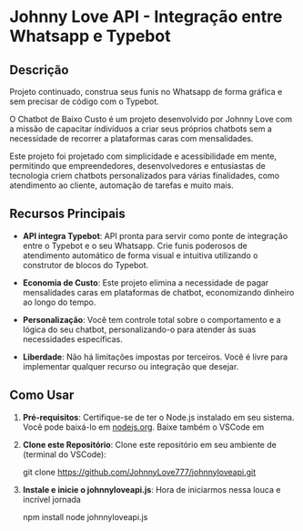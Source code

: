 # Johnny Love API - Integração entre Whatsapp e Typebot

## Descrição

Projeto continuado, construa seus funis no Whatsapp de forma gráfica e sem precisar de código com o Typebot.

O Chatbot de Baixo Custo é um projeto desenvolvido por Johnny Love com a missão de capacitar indivíduos a criar seus próprios chatbots sem a necessidade de recorrer a plataformas caras com mensalidades.

Este projeto foi projetado com simplicidade e acessibilidade em mente, permitindo que empreendedores, desenvolvedores e entusiastas de tecnologia criem chatbots personalizados para várias finalidades, como atendimento ao cliente, automação de tarefas e muito mais.

## Recursos Principais

- **API integra Typebot**: API pronta para servir como ponte de integração entre o Typebot e o seu Whatsapp.
Crie funis poderosos de atendimento automático de forma visual e intuitiva utilizando o construtor de blocos do Typebot.

- **Economia de Custo**: Este projeto elimina a necessidade de pagar mensalidades caras em plataformas de chatbot, economizando dinheiro ao longo do tempo.

- **Personalização**: Você tem controle total sobre o comportamento e a lógica do seu chatbot, personalizando-o para atender às suas necessidades específicas.

- **Liberdade**: Não há limitações impostas por terceiros. Você é livre para implementar qualquer recurso ou integração que desejar.

## Como Usar

1. **Pré-requisitos**: Certifique-se de ter o Node.js instalado em seu sistema. Você pode baixá-lo em [nodejs.org](https://nodejs.org/). Baixe também o VSCode em 

2. **Clone este Repositório**: Clone este repositório em seu ambiente de (terminal do VSCode):

   git clone https://github.com/JohnnyLove777/johnnyloveapi.git

3. **Instale e inicie o johnnyloveapi.js**: Hora de iniciarmos nessa louca e incrível jornada

   npm install
   node johnnyloveapi.js
